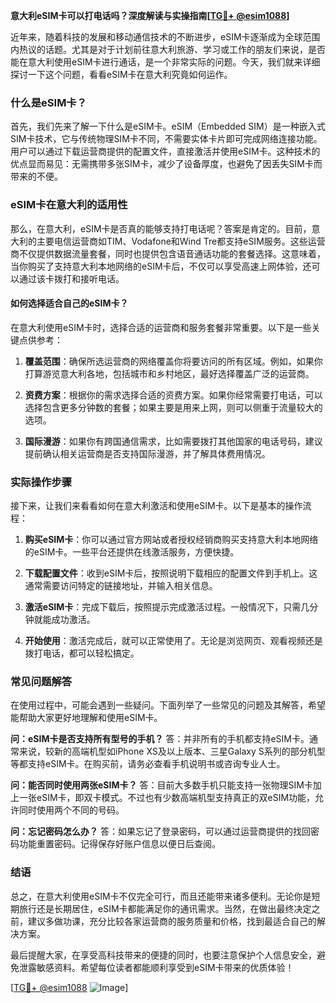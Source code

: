**意大利eSIM卡可以打电话吗？深度解读与实操指南[[TG💪+ @esim1088](https://t.me/s/esim1088)]**

近年来，随着科技的发展和移动通信技术的不断进步，eSIM卡逐渐成为全球范围内热议的话题。尤其是对于计划前往意大利旅游、学习或工作的朋友们来说，是否能在意大利使用eSIM卡进行通话，是一个非常实际的问题。今天，我们就来详细探讨一下这个问题，看看eSIM卡在意大利究竟如何运作。

### 什么是eSIM卡？

首先，我们先来了解一下什么是eSIM卡。eSIM（Embedded SIM）是一种嵌入式SIM卡技术，它与传统物理SIM卡不同，不需要实体卡片即可完成网络连接功能。用户可以通过下载运营商提供的配置文件，直接激活并使用eSIM卡。这种技术的优点显而易见：无需携带多张SIM卡，减少了设备厚度，也避免了因丢失SIM卡而带来的不便。

### eSIM卡在意大利的适用性

那么，在意大利，eSIM卡是否真的能够支持打电话呢？答案是肯定的。目前，意大利的主要电信运营商如TIM、Vodafone和Wind Tre都支持eSIM服务。这些运营商不仅提供数据流量套餐，同时也提供包含语音通话功能的套餐选择。这意味着，当你购买了支持意大利本地网络的eSIM卡后，不仅可以享受高速上网体验，还可以通过该卡拨打和接听电话。

#### 如何选择适合自己的eSIM卡？

在意大利使用eSIM卡时，选择合适的运营商和服务套餐非常重要。以下是一些关键点供参考：

1. **覆盖范围**：确保所选运营商的网络覆盖你将要访问的所有区域。例如，如果你打算游览意大利各地，包括城市和乡村地区，最好选择覆盖广泛的运营商。
   
2. **资费方案**：根据你的需求选择合适的资费方案。如果你经常需要打电话，可以选择包含更多分钟数的套餐；如果主要是用来上网，则可以侧重于流量较大的选项。

3. **国际漫游**：如果你有跨国通信需求，比如需要拨打其他国家的电话号码，建议提前确认相关运营商是否支持国际漫游，并了解具体费用情况。

### 实际操作步骤

接下来，让我们来看看如何在意大利激活和使用eSIM卡。以下是基本的操作流程：

1. **购买eSIM卡**：你可以通过官方网站或者授权经销商购买支持意大利本地网络的eSIM卡。一些平台还提供在线激活服务，方便快捷。

2. **下载配置文件**：收到eSIM卡后，按照说明下载相应的配置文件到手机上。这通常需要访问特定的链接地址，并输入相关信息。

3. **激活eSIM卡**：完成下载后，按照提示完成激活过程。一般情况下，只需几分钟就能成功激活。

4. **开始使用**：激活完成后，就可以正常使用了。无论是浏览网页、观看视频还是拨打电话，都可以轻松搞定。

### 常见问题解答

在使用过程中，可能会遇到一些疑问。下面列举了一些常见的问题及其解答，希望能帮助大家更好地理解和使用eSIM卡。

**问：eSIM卡是否支持所有型号的手机？**
答：并非所有的手机都支持eSIM卡。通常来说，较新的高端机型如iPhone XS及以上版本、三星Galaxy S系列的部分机型等都支持eSIM卡。在购买前，请务必查看手机说明书或咨询专业人士。

**问：能否同时使用两张eSIM卡？**
答：目前大多数手机只能支持一张物理SIM卡加上一张eSIM卡，即双卡模式。不过也有少数高端机型支持真正的双eSIM功能，允许同时使用两个不同的号码。

**问：忘记密码怎么办？**
答：如果忘记了登录密码，可以通过运营商提供的找回密码功能重置密码。记得保存好账户信息以便日后查阅。

### 结语

总之，在意大利使用eSIM卡不仅完全可行，而且还能带来诸多便利。无论你是短期旅行还是长期居住，eSIM卡都能满足你的通讯需求。当然，在做出最终决定之前，建议多做功课，充分比较各家运营商的服务质量和价格，找到最适合自己的解决方案。

最后提醒大家，在享受高科技带来的便捷的同时，也要注意保护个人信息安全，避免泄露敏感资料。希望每位读者都能顺利享受到eSIM卡带来的优质体验！

[[TG💪+ @esim1088](https://t.me/s/esim1088) ![Image](https://i.postimg.cc/4NQfJmqS/Snipaste-2025-05-13-00-14-12.png)]